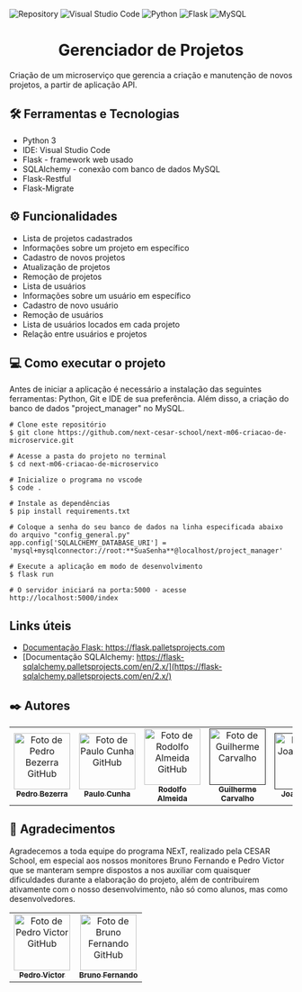 ![Repository](https://img.shields.io/github/languages/count/next-cesar-school/next-m06-criacao-de-microservice)
![Visual Studio Code](https://img.shields.io/badge/Visual%20Studio%20Code-0078d7.svg?style=for-the-badge&logo=visual-studio-code&logoColor=white)
![Python](https://img.shields.io/badge/python-3670A0?style=for-the-badge&logo=python&logoColor=ffdd54)
![Flask](https://img.shields.io/badge/flask-%23000.svg?style=for-the-badge&logo=flask&logoColor=white)
![MySQL](https://img.shields.io/badge/mysql-%2300f.svg?style=for-the-badge&logo=mysql&logoColor=white)

<h1 align="center">Gerenciador de Projetos</h1>

Criação de um microserviço que gerencia a criação e manutenção de novos projetos, a partir de aplicação API.

## 🛠️ Ferramentas e Tecnologias

- Python 3
- IDE: Visual Studio Code
- Flask - framework web usado
- SQLAlchemy - conexão com banco de dados MySQL
- Flask-Restful
- Flask-Migrate

## ⚙️ Funcionalidades

- Lista de projetos cadastrados
- Informações sobre um projeto em específico
- Cadastro de novos projetos
- Atualização de projetos
- Remoção de projetos
- Lista de usuários
- Informações sobre um usuário em específico
- Cadastro de novo usuário
- Remoção de usuários
- Lista de usuários locados em cada projeto
- Relação entre usuários e projetos

## 💻 Como executar o projeto

Antes de iniciar a aplicação é necessário a instalação das seguintes ferramentas: Python, Git e IDE de sua preferência. Além disso, a criação do banco de dados "project_manager" no MySQL.

    
    # Clone este repositório
    $ git clone https://github.com/next-cesar-school/next-m06-criacao-de-microservice.git

    # Acesse a pasta do projeto no terminal
    $ cd next-m06-criacao-de-microservico

    # Inicialize o programa no vscode
    $ code .

    # Instale as dependências
    $ pip install requirements.txt

    # Coloque a senha do seu banco de dados na linha especificada abaixo do arquivo "config_general.py"
    app.config['SQLALCHEMY_DATABASE_URI'] = 'mysql+mysqlconnector://root:**SuaSenha**@localhost/project_manager'

    # Execute a aplicação em modo de desenvolvimento
    $ flask run

    # O servidor iniciará na porta:5000 - acesse http://localhost:5000/index


## Links úteis

- [Documentação Flask: https://flask.palletsprojects.com ](https://flask.palletsprojects.com)
- [Documentação SQLAlchemy: https://flask-sqlalchemy.palletsprojects.com/en/2.x/](https://flask-sqlalchemy.palletsprojects.com/en/2.x/)

## ✒️ Autores

<table>
  <tr>
    <td align="center">
      <a href="https://github.com/pedronb">
        <img src="https://avatars.githubusercontent.com/u/101605764?v=4" width="100px;" alt="Foto de Pedro Bezerra GitHub"/><br>
        <sub>
          <b>Pedro Bezerra</b>
        </sub>
      </a>
    </td>
    <td align="center">
      <a href="https://github.com/PauloCunha4741">
        <img src="https://avatars.githubusercontent.com/u/100804589?v=4" width="100px;" alt="Foto de Paulo Cunha GitHub"/><br>
        <sub>
          <b>Paulo Cunha</b>
        </sub>
      </a>
    </td>
    <td align="center">
      <a href="https://github.com/rdfalmeida">
        <img src="https://avatars.githubusercontent.com/u/82606681?v=4" width="100px;" alt="Foto de Rodolfo Almeida GitHub"/><br>
        <sub>
          <b>Rodolfo Almeida</b>
        </sub>
      </a>
    </td>
    <td align="center">
      <a href="">
        <img src="https://pps.whatsapp.net/v/t61.24694-24/146727662_444870719892891_6316879880955366861_n.jpg?ccb=11-4&oh=990189892b0cc689a44d3e5f81c9f7d3&oe=62BAD732" width="100px;" alt="Foto de Guilherme Carvalho"/><br>
        <sub>
          <b>Guilherme Carvalho</b>
        </sub>
      </a>
    </td>
    <td align="center">
      <a href="">
        <img src="https://pps.whatsapp.net/v/t61.24694-24/266945878_156782213338150_2540409486423836171_n.jpg?ccb=11-4&oh=01_AVyomvyqcdtIc16-axd5C0kFfdqEv1UsKxpi4vl6AREoYw&oe=62B9036D" width="100px;" alt="Foto de Joab Souza"/><br>
        <sub>
          <b>Joab Souza</b>
        </sub>
      </a>
    </td>
  </tr>
</table>

## 🎁 Agradecimentos

Agradecemos a toda equipe do programa NExT, realizado pela CESAR School, em especial aos nossos monitores Bruno Fernando e Pedro Victor que se manteram sempre dispostos a nos auxiliar com quaisquer dificuldades durante a elaboração do projeto, além de contribuirem ativamente com o nosso desenvolvimento, não só como alunos, mas como desenvolvedores. 

<table>
  <tr>
    <td align="center">
      <a href="https://github.com/PedroVFPS">
        <img src="https://pps.whatsapp.net/v/t61.24694-24/117654423_642983866656788_8831793664379222594_n.jpg?ccb=11-4&oh=01_AVzaVtAVXdOjrlkxiDrqnGGjEUekbqULpRFXbOoBJcVOdQ&oe=62B9AB17" width="100px;" alt="Foto de Pedro Victor GitHub"/><br>
        <sub>
          <b>Pedro Victor</b>
        </sub>
      </a>
    </td>
    <td align="center">
      <a href="https://github.com/Bruno-Fernando">
        <img src="https://avatars.githubusercontent.com/u/20926638?v=4" width="100px;" alt="Foto de Bruno Fernando GitHub"/><br>
        <sub>
          <b>Bruno Fernando</b>
        </sub>
      </a>
    </td>


